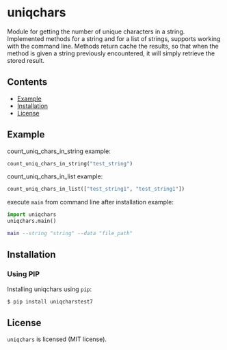 # uniqchars

Module for getting the number of unique characters in a string.
Implemented methods for a string and for a list of strings, supports working with the command line.
Methods return cache the results, so that when the method is given a string previously encountered, it will simply retrieve the stored result.

## Contents

* [Example](#example)
* [Installation](#installation)
* [License](#license)

## Example

count_uniq_chars_in_string example:

```python
count_uniq_chars_in_string("test_string")
```

count_uniq_chars_in_list example:

```python
count_uniq_chars_in_list(["test_string1", "test_string1"])
```

execute `main` from command line after installation example:

```python
import uniqchars
uniqchars.main()
```

```lua
main --string "string" --data "file_path"
```


## Installation

### Using PIP

Installing uniqchars using `pip`:

```bash
$ pip install uniqcharstest7
```

## License

`uniqchars` is licensed (MIT license).